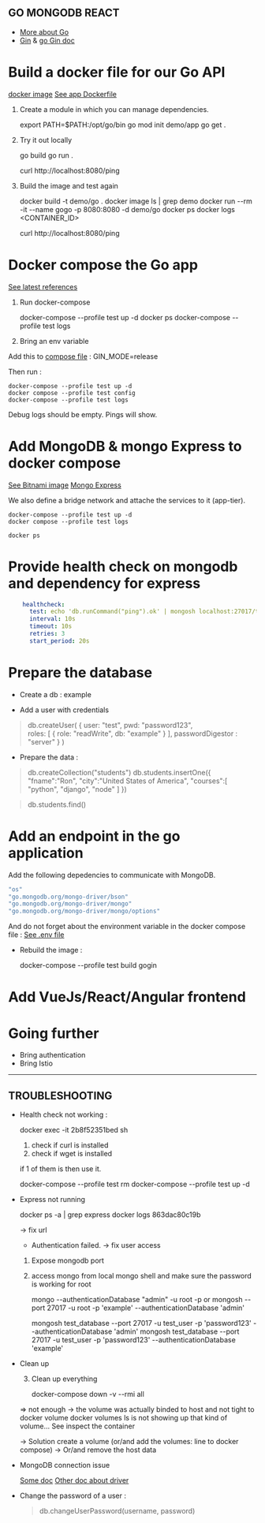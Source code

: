 GO MONGODB REACT
----------------

- [More about Go](https://go.dev/solutions/cloud)
- [Gin](https://pkg.go.dev/github.com/gin-gonic/gin) & [go Gin doc](https://go.dev/doc/tutorial/web-service-gin)


# Build a docker file for our Go API

[docker image](https://hub.docker.com/_/golang)
[See app Dockerfile](app/Dockerfile)

1. Create a module in which you can manage dependencies.

    export PATH=$PATH:/opt/go/bin
    go mod init demo/app
    go get .

2. Try it out locally

    go build
    go run .

    curl http://localhost:8080/ping

3. Build the image and test again

    docker build -t demo/go .
    docker image ls | grep demo
    docker run --rm -it --name gogo -p 8080:8080 -d demo/go
    docker ps
    docker logs <CONTAINER_ID>

    curl http://localhost:8080/ping

# Docker compose the Go app

[See latest references](https://docs.docker.com/compose/compose-file/03-compose-file/)

1. Run docker-compose

    docker-compose --profile test up -d
    docker ps
    docker-compose --profile test logs

2. Bring an env variable

Add this to [compose file](compose.yaml) :
    GIN_MODE=release

Then run :

    docker-compose --profile test up -d
    docker compose --profile test config
    docker-compose --profile test logs

Debug logs should be empty. Pings will show.


# Add MongoDB & mongo Express to docker compose

[See Bitnami image](https://hub.docker.com/r/bitnami/mongodb)
[Mongo Express](https://hub.docker.com/_/mongo-express)

We also define a bridge network and attache the services to it (app-tier).


    docker-compose --profile test up -d
    docker compose --profile test logs

    docker ps


# Provide health check on mongodb and dependency for express

```yaml
    healthcheck:
      test: echo 'db.runCommand("ping").ok' | mongosh localhost:27017/test --quiet
      interval: 10s
      timeout: 10s
      retries: 3
      start_period: 20s
```
# Prepare the database

- Create a db : example 

- Add a user with credentials
> db.createUser(
  {
    user: "test",
    pwd:  "password123",   
    roles: [ { role: "readWrite", db: "example" } ],
    passwordDigestor : "server"
  }
)

- Prepare the data :

> db.createCollection("students")
> db.students.insertOne({
            "fname":"Ron", 
            "city":"United States of America", 
            "courses":[
                         "python", 
                         "django", 
                         "node"
                      ]
})

> db.students.find()

# Add an endpoint in the go application

Add the following depedencies to communicate with MongoDB.

```go
"os"
"go.mongodb.org/mongo-driver/bson"
"go.mongodb.org/mongo-driver/mongo"
"go.mongodb.org/mongo-driver/mongo/options"
```

And do not forget about the environment variable in the docker compose file :
[See .env file](.env.example)

- Rebuild the image :

    docker-compose --profile test build gogin

# Add VueJs/React/Angular frontend



# Going further

- Bring authentication
- Bring Istio


---------------
TROUBLESHOOTING
---------------


- Health check not working :

    docker exec -it 2b8f52351bed sh

    1. check if curl is installed
    2. check if wget is installed

    if 1 of them is then use it.

    docker-compose --profile test rm
    docker-compose --profile test up -d


- Express not running

    docker ps -a | grep express
    docker logs 863dac80c19b

    -> fix url

    + Authentication failed.
    -> fix user access

    1. Expose mongodb port
    2. access mongo from local mongo shell and make sure the password is working for root

        mongo --authenticationDatabase "admin" -u root -p
        or
        mongosh --port 27017 -u root -p 'example' --authenticationDatabase 'admin'

        mongosh test_database --port 27017 -u test_user -p 'password123' --authenticationDatabase 'admin'
        mongosh test_database --port 27017 -u test_user -p 'password123' --authenticationDatabase 'example'

- Clean up

    3. Clean up everything

        docker-compose down -v --rmi all

    => not enough -> the volume was actually binded to host and not tight to docker volume
    docker volumes ls is not showing up that kind of volume...
    See inspect the container

    -> Solution create a volume (or/and add the volumes: line to docker compose)
    -> Or/and remove the host data

- MongoDB connection issue

    [Some doc](https://mongodb.github.io/mongo-java-driver/3.8/javadoc/com/mongodb/ConnectionString.html)
    [Other doc about driver](https://www.digitalocean.com/community/tutorials/how-to-use-go-with-mongodb-using-the-mongodb-go-driver)

- Change the password of a user :
    
    > db.changeUserPassword(username, password)